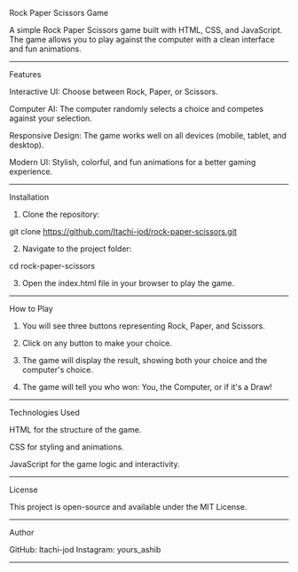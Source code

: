 
Rock Paper Scissors Game

A simple Rock Paper Scissors game built with HTML, CSS, and JavaScript. The game allows you to play against the computer with a clean interface and fun animations.


---

Features

Interactive UI: Choose between Rock, Paper, or Scissors.

Computer AI: The computer randomly selects a choice and competes against your selection.

Responsive Design: The game works well on all devices (mobile, tablet, and desktop).

Modern UI: Stylish, colorful, and fun animations for a better gaming experience.



---

Installation

1. Clone the repository:

git clone https://github.com/Itachi-jod/rock-paper-scissors.git


2. Navigate to the project folder:

cd rock-paper-scissors


3. Open the index.html file in your browser to play the game.




---

How to Play

1. You will see three buttons representing Rock, Paper, and Scissors.


2. Click on any button to make your choice.


3. The game will display the result, showing both your choice and the computer's choice.


4. The game will tell you who won: You, the Computer, or if it's a Draw!




---

Technologies Used

HTML for the structure of the game.

CSS for styling and animations.

JavaScript for the game logic and interactivity.



---

License

This project is open-source and available under the MIT License.


---

Author

GitHub: Itachi-jod
Instagram: yours_ashib



---

